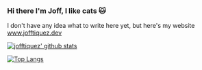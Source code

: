 ### Hi there I'm Joff, I like cats :cat:

I don't have any idea what to write here yet, but here's my website www.jofftiquez.dev

[![jofftiquez' github stats](https://github-readme-stats.vercel.app/api?username=jofftiquez&show_icons=true&theme=radical&include_all_commits=true&count_private=true)](https://github.com/anuraghazra/github-readme-stats)

[![Top Langs](https://github-readme-stats.vercel.app/api/top-langs/?username=anuraghazra&layout=compact&theme=radical)](https://github.com/anuraghazra/github-readme-stats)
